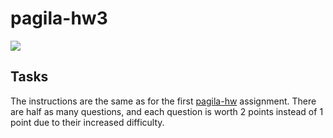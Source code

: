 # pagila-hw3
[![](https://github.com/Nizeyumukiza/pagila-hw3/workflows/tests/badge.svg)](https://github.com/Nizeyumukiza/pagila-hw3/actions?query=workflow%3Atests)

## Tasks

The instructions are the same as for the first [pagila-hw](https://github.com/Nizeyumukiza/pagila-hw) assignment.
There are half as many questions, and each question is worth 2 points instead of 1 point due to their increased difficulty.

